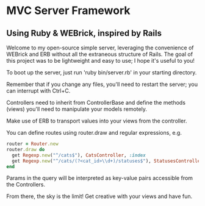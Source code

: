 # MVC Server Framework
## Using Ruby & WEBrick, inspired by Rails
Welcome to my open-source simple server, leveraging the convenience of WEBrick and ERB without all the extraneous structure of Rails. The goal of this project was to be lightweight and easy to use; I hope it's useful to you!

To boot up the server, just run 'ruby bin/server.rb' in your starting directory.

Remember that if you change any files, you'll need to restart the server; you can interrupt with Ctrl+C.

Controllers need to inherit from ControllerBase and define the methods (views) you'll need to manipulate your models remotely.

Make use of ERB to transport values into your views from the controller.

You can define routes using router.draw and regular expressions, e.g.

```ruby
router = Router.new
router.draw do
  get Regexp.new("^/cats$"), CatsController, :index
  get Regexp.new("^/cats/(?<cat_id>\\d+)/statuses$"), StatusesController, :index
end
```

Params in the query will be interpreted as key-value pairs accessible from the Controllers.

From there, the sky is the limit! Get creative with your views and have fun.
